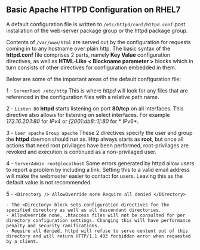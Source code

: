 ## Basic Apache HTTPD Configuration on RHEL7
A default configuration file is written to ``` /etc/httpd/conf/httpd.conf ``` post installation of the web-server package group or the httpd package group.

Contents of ``` /var/www/html ``` are served out by the configuration for requests coming in to any hostname over plain http.
The basic syntax of the **httpd.conf** file comprises 2 parts, namely **Key Value** configuration directives, as well as
**HTML-Like** **< Blockname parameter >** blocks which in turn consists of other directives for configuration embedded in them.

Below are some of the important areas of the default configuration file:

1 - ``` ServerRoot /etc/http ```
	This is where *httpd* will look for any files that are referenced in the configuration files with a relative path name.

2 - ``` Listen 80 ```
	**httpd** starts listening on port **80/tcp** on all interfaces. This directive also allows for listening on select interfaces. For example *172.16.20.1:80* for *IPv4* or *[2001:db8::1]:80* for *	IPv6*.

3 - ``` User apache ```  ``` Group apache ```
	These 2 directives specify the user and group the **httpd** daemon should run as. Http always starts as **root**, but once all actions that need root privilages have been performed, root-privilages are revoked and execution is continued as a non-privilaged user.

4 - ``` ServerAdmin root@localhost ```
    Some errors generated by httpd allow users to report a problem by including a link. Setting this to a valid email address will make the webmaster easier to contact for users. Leaving this as the default value is not recommended.

5 - ``` <Directory />
            AllowOverride none
            Require all denied
        </Directory> ```

    - The <Directory> block sets configuration directives for the specified directory as well as all descendant directories.
    - AllowOverride none, .htaccess files will not be consulted for per directory configuration settings. Changing this will have performance penalty and security ramifications.
    - Require all denied, httpd will refuse to serve content out of this directory and will return HTTP/1.1 403 forbidden error when requested by a client.


	